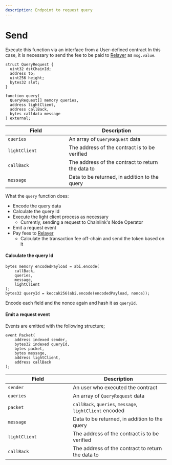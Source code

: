 ```yaml
---
description: Endpoint to request query
---
```


# Send

Execute this function via an interface from a User-defined contract In this case, it is necessary to send the fee to be paid to [Relayer](../relayer.md) as `msg.value`.

```solidity
struct QueryRequest {
  uint32 dstChainId;
  address to;
  uint256 height;
  bytes32 slot;
}

function query(
  QueryRequest[] memory queries,
  address lightClient,
  address callBack,
  bytes calldata message
) external;
```

<table><thead><tr><th width="174.5">Field</th><th>Description</th></tr></thead><tbody><tr><td><code>queries</code></td><td>An array of <code>QueryRequest</code> data</td></tr><tr><td><code>lightClient</code></td><td>The address of the contract is to be verified</td></tr><tr><td><code>callBack</code></td><td>The address of the contract to return the data to</td></tr><tr><td><code>message</code></td><td>Data to be returned, in addition to the query</td></tr></tbody></table>

What the `query` function does:

* Encode the query data
* Calculate the query Id
* Execute the light client process as necessary
  * Currently, sending a request to Chainlink's Node Operator
* Emit a request event
* Pay fees to [Relayer](../relayer.md)
  * Calculate the transaction fee off-chain and send the token based on it

#### Calculate the query Id

```solidity
bytes memory encodedPayload = abi.encode(
	callBack,
	queries,
	message,
	lightClient
);
bytes32 queryId = keccak256(abi.encode(encodedPayload, nonce));
```

Encode each field and the nonce again and hash it as `queryId`.

#### Emit a request event

Events are emitted with the following structure;

```solidity
event Packet(
	address indexed sender,
  	bytes32 indexed queryId,
	bytes packet,
	bytes message,
	address lightClient,
	address callBack
);
```

<table><thead><tr><th width="187">Field</th><th>Description</th></tr></thead><tbody><tr><td><code>sender</code></td><td>An user who executed the contract</td></tr><tr><td><code>queries</code></td><td>An array of <code>QueryRequest</code> data</td></tr><tr><td><code>packet</code></td><td><code>callBack</code>, <code>queries</code>, <code>message</code>, <code>lightClient</code> encoded</td></tr><tr><td><code>message</code></td><td>Data to be returned, in addition to the query</td></tr><tr><td><code>lightClient</code></td><td>The address of the contract is to be verified</td></tr><tr><td><code>callBack</code></td><td>The address of the contract to return the data to</td></tr></tbody></table>
